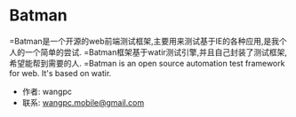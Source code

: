 Batman
======

=Batman是一个开源的web前端测试框架,主要用来测试基于IE的各种应用,是我个人的一个简单的尝试. 
=Batman框架基于watir测试引擎,并且自己封装了测试框架,希望能帮到需要的人.
=Batman is an open source automation test framework for web. It's based on watir.
  - 作者: wangpc 
  - 联系: wangpc.mobile@gmail.com

